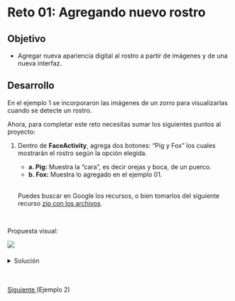 # Reto 01: Agregando nuevo rostro

## Objetivo

* Agregar nueva apariencia digital al rostro a partir de imágenes y de una nueva interfaz.

## Desarrollo

En el ejemplo 1 se incorporaron las imágenes de un zorro para visualizarlas cuando se detecte un rostro. 

Ahora, para completar este reto necesitas sumar los siguientes puntos al proyecto:

1. Dentro de **FaceActivity**, agrega dos botones: “Pig y Fox” los cuales mostrarán el rostro según la opción elegida.

    - **a. Pig:** Muestra la “cara”, es decir orejas y boca, de un puerco.
    - **b. Fox:** Muestra lo agregado en el ejemplo 01.

    </br>

    Puedes buscar en Google los recursos, o bien tomarlos del siguiente recurso [zip con los archivos](./pig.zip).

</br>

Propuesta visual:

<img src="assets/01.png" width="60%"/> 

</br>
</br>

<details>
    <summary>Solución</summary>

1. Crea la carpeta **Pig** y agrega los archivos del zip.
     <img src="assets/02.png" width="70%"/> 

2. Crea los botones en el xml **activity_face**.

    ```xml
    <Button
        android:id="@+id/btnPig"
        android:layout_width="wrap_content"
        android:layout_height="wrap_content"
        android:layout_alignParentBottom="true"
        android:text="Pig" />

    <Button
        android:id="@+id/btnFox"
        android:layout_width="wrap_content"
        android:layout_height="wrap_content"
        android:layout_alignParentEnd="true"
        android:layout_alignParentBottom="true"
        android:text="Fox" />
    ```

3. Agrega los eventos de los botones, y dentro agrega las llamadas para renderizar los elementos.

    ```kotlin
    binding.btnFox.setOnClickListener {
        earFur = "models/fox/ear_fur.png"
        freckles = "models/fox/freckles.png"
        noseFur = "models/fox/nose_fur.png"

        surfaceView.onPause()
        surfaceView.onResume()
    }
    binding.btnPig.setOnClickListener {
        earFur = "models/pig/ear_fur.png"
        freckles = "models/pig/freckles.png"
        noseFur = "models/pig/nose_fur.png"

        surfaceView.onPause()
        surfaceView.onResume()
    }
    ```

4. Se ejecuta el proyecto. Se hace clic en **Faces** y ahora se prueban los botones. Verás que cada uno muestra una apariencia de rostro diferente.

</details>

</br>
</br>

[Siguiente ](../Ejemplo-02/README.md)(Ejemplo 2)
